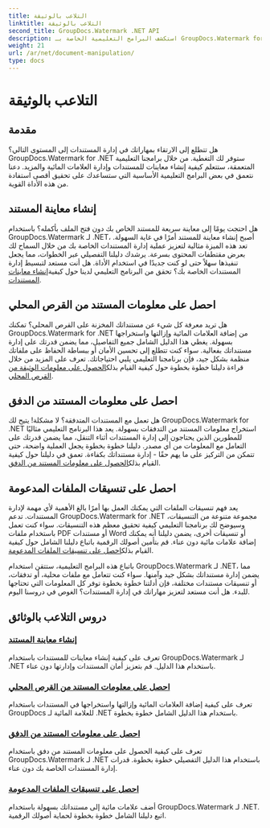 ```yaml
---
title: التلاعب بالوثيقة
linktitle: التلاعب بالوثيقة
second_title: GroupDocs.Watermark .NET API
description: استكشف البرامج التعليمية الخاصة بـ GroupDocs.Watermark for .NET حول إنشاء معاينات المستندات وإدارة العلامات المائية. تعزيز أمن المستندات وإدارتها.
weight: 21
url: /ar/net/document-manipulation/
type: docs
---
```

# التلاعب بالوثيقة

## مقدمة

هل تتطلع إلى الارتقاء بمهاراتك في إدارة المستندات إلى المستوى التالي؟ GroupDocs.Watermark for .NET ستوفر لك التغطية. من خلال برامجنا التعليمية المتعمقة، ستتعلم كيفية إنشاء معاينات للمستندات وإدارة العلامات المائية والمزيد. دعنا نتعمق في بعض البرامج التعليمية الأساسية التي ستساعدك على تحقيق أقصى استفادة من هذه الأداة القوية.


## إنشاء معاينة المستند
 هل احتجت يومًا إلى معاينة سريعة للمستند الخاص بك دون فتح الملف بأكمله؟ باستخدام GroupDocs.Watermark لـ .NET، أصبح إنشاء معاينة للمستند أمرًا في غاية السهولة. تعد هذه الميزة مثالية لتعزيز عملية إدارة المستندات الخاصة بك من خلال السماح لك بعرض مقتطفات المحتوى بسرعة. يرشدك دليلنا التفصيلي عبر الخطوات، مما يجعل تنفيذها سهلاً حتى لو كنت جديدًا في استخدام الأداة. هل أنت مستعد لتبسيط إدارة المستندات الخاصة بك؟ تحقق من البرنامج التعليمي لدينا حول كيفية[إنشاء معاينات المستندات](./generate-document-preview/).

## احصل على معلومات المستند من القرص المحلي
هل تريد معرفة كل شيء عن مستنداتك المخزنة على القرص المحلي؟ تمكنك GroupDocs.Watermark for .NET من إضافة العلامات المائية وإزالتها واستخراجها بسهولة. يغطي هذا الدليل الشامل جميع التفاصيل، مما يضمن قدرتك على إدارة مستنداتك بفعالية. سواء كنت تتطلع إلى تحسين الأمان أو ببساطة الحفاظ على ملفاتك منظمة بشكل جيد، فإن برنامجنا التعليمي يلبي احتياجاتك. تعرف على المزيد من خلال قراءة دليلنا خطوة بخطوة حول كيفية القيام بذلك[الحصول على معلومات الوثيقة من القرص المحلي](./get-document-info-local-disk/).

## احصل على معلومات المستند من الدفق
 هل تعمل مع المستندات المتدفقة؟ لا مشكلة! يتيح لك GroupDocs.Watermark for .NET استخراج معلومات المستند من التدفقات بسهولة. يعد هذا البرنامج التعليمي مثاليًا للمطورين الذين يحتاجون إلى إدارة المستندات أثناء التنقل، مما يضمن قدرتك على التعامل مع المعلومات من أي مصدر. دليلنا خطوة بخطوة يجعل العملية واضحة، حتى تتمكن من التركيز على ما يهم حقًا - إدارة مستنداتك بكفاءة. تعمق في دليلنا حول كيفية القيام بذلك[الحصول على معلومات المستند من الدفق](./get-document-info-stream/).

## احصل على تنسيقات الملفات المدعومة
 يعد فهم تنسيقات الملفات التي يمكنك العمل بها أمرًا بالغ الأهمية لأي مهمة لإدارة المستندات. تدعم GroupDocs.Watermark for .NET مجموعة متنوعة من التنسيقات، وسيوضح لك برنامجنا التعليمي كيفية تحقيق معظم هذه التنسيقات. سواء كنت تعمل باستخدام ملفات PDF أو مستندات Word أو تنسيقات أخرى، يضمن دليلنا أنه يمكنك إضافة علامات مائية دون عناء. قم بتأمين أصولك الرقمية باتباع دليلنا الشامل حول كيفية القيام بذلك[احصل على تنسيقات الملفات المدعومة](./get-supported-file-formats/).

باتباع هذه البرامج التعليمية، ستتقن استخدام GroupDocs.Watermark لـ .NET، مما يضمن إدارة مستنداتك بشكل جيد وآمنها. سواء كنت تتعامل مع ملفات محلية، أو تدفقات، أو تنسيقات مستندات مختلفة، فإن أدلتنا خطوة بخطوة توفر كل المعلومات التي تحتاجها للبدء. هل أنت مستعد لتعزيز مهاراتك في إدارة المستندات؟ الغوص في دروسنا اليوم.
## دروس التلاعب بالوثائق
### [إنشاء معاينة المستند](./generate-document-preview/)
تعرف على كيفية إنشاء معاينات للمستندات باستخدام GroupDocs.Watermark لـ .NET باستخدام هذا الدليل. قم بتعزيز أمان المستندات وإدارتها دون عناء.
### [احصل على معلومات المستند من القرص المحلي](./get-document-info-local-disk/)
تعرف على كيفية إضافة العلامات المائية وإزالتها واستخراجها في المستندات باستخدام GroupDocs للعلامة المائية لـ .NET باستخدام هذا الدليل الشامل خطوة بخطوة.
### [احصل على معلومات المستند من الدفق](./get-document-info-stream/)
تعرف على كيفية الحصول على معلومات المستند من دفق باستخدام GroupDocs.Watermark لـ .NET باستخدام هذا الدليل التفصيلي خطوة بخطوة. قدرات إدارة المستندات الخاصة بك دون عناء.
### [احصل على تنسيقات الملفات المدعومة](./get-supported-file-formats/)
أضف علامات مائية إلى مستنداتك بسهولة باستخدام GroupDocs.Watermark لـ .NET. اتبع دليلنا الشامل خطوة بخطوة لحماية أصولك الرقمية.